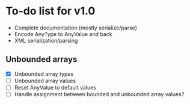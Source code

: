 # To-do list for v1.0

* Complete documentation (mostly serialize/parse)
* Encode AnyType to AnyValue and back
* XML serialization/parsing

## Unbounded arrays

* [x] Unbounded array types
* [ ] Unbounded array values
* [ ] Reset AnyValue to default values
* [ ] Handle assignment between bounded and unbounded array values?
